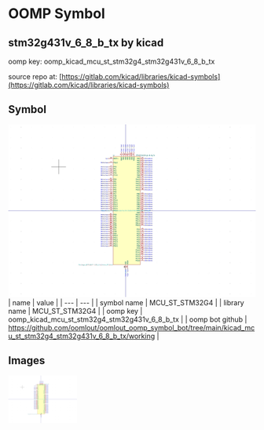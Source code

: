 # OOMP Symbol  
## stm32g431v_6_8_b_tx  by kicad  
  
oomp key: oomp_kicad_mcu_st_stm32g4_stm32g431v_6_8_b_tx  
  
source repo at: [https://gitlab.com/kicad/libraries/kicad-symbols](https://gitlab.com/kicad/libraries/kicad-symbols)  
## Symbol  
  
[![working.png](working_600.png)](working.png)  
| name | value | 
| --- | --- | 
| symbol name | MCU_ST_STM32G4 | 
| library name | MCU_ST_STM32G4 | 
| oomp key | oomp_kicad_mcu_st_stm32g4_stm32g431v_6_8_b_tx | 
| oomp bot github | https://github.com/oomlout/oomlout_oomp_symbol_bot/tree/main/kicad_mcu_st_stm32g4_stm32g431v_6_8_b_tx/working | 
## Images  
  
[![working.png](working_140.png)](working.png)  

